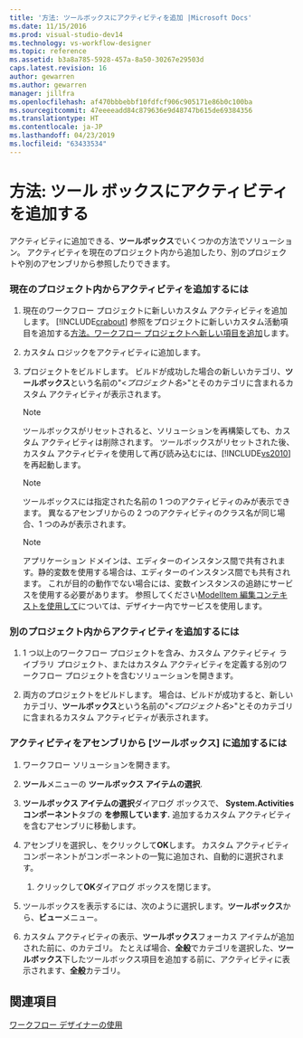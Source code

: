 ```yaml
---
title: '方法: ツールボックスにアクティビティを追加 |Microsoft Docs'
ms.date: 11/15/2016
ms.prod: visual-studio-dev14
ms.technology: vs-workflow-designer
ms.topic: reference
ms.assetid: b3a8a785-5928-457a-8a50-30267e29503d
caps.latest.revision: 16
author: gewarren
ms.author: gewarren
manager: jillfra
ms.openlocfilehash: af470bbbebbf10fdfcf906c905171e86b0c100ba
ms.sourcegitcommit: 47eeeeadd84c879636e9d48747b615de69384356
ms.translationtype: HT
ms.contentlocale: ja-JP
ms.lasthandoff: 04/23/2019
ms.locfileid: "63433534"
---
```

# <a name="how-to-add-activities-to-the-toolbox"></a>方法: ツール ボックスにアクティビティを追加する
アクティビティに追加できる、**ツールボックス**でいくつかの方法でソリューション。 アクティビティを現在のプロジェクト内から追加したり、別のプロジェクトや別のアセンブリから参照したりできます。  
  
### <a name="to-add-an-activity-from-within-your-current-project"></a>現在のプロジェクト内からアクティビティを追加するには  
  
1. 現在のワークフロー プロジェクトに新しいカスタム アクティビティを追加します。 [!INCLUDE[crabout](../includes/crabout-md.md)] 参照をプロジェクトに新しいカスタム活動項目を追加する[方法。ワークフロー プロジェクトへ新しい項目を追加](../workflow-designer/how-to-add-a-new-item-to-a-workflow-project.md)します。  
  
2. カスタム ロジックをアクティビティに追加します。  
  
3. プロジェクトをビルドします。 ビルドが成功した場合の新しいカテゴリ、**ツールボックス**という名前の"\<*プロジェクト名*>"とそのカテゴリに含まれるカスタム アクティビティが表示されます。  
  
    > [!NOTE]
    > ツールボックスがリセットされると、ソリューションを再構築しても、カスタム アクティビティは削除されます。 ツールボックスがリセットされた後、カスタム アクティビティを使用して再び読み込むには、[!INCLUDE[vs2010](../includes/vs2010-md.md)] を再起動します。  
  
    > [!NOTE]
    > ツールボックスには指定された名前の 1 つのアクティビティのみが表示できます。 異なるアセンブリからの 2 つのアクティビティのクラス名が同じ場合、1 つのみが表示されます。  
  
    > [!NOTE]
    > アプリケーション ドメインは、エディターのインスタンス間で共有されます。静的変数を使用する場合は、エディターのインスタンス間でも共有されます。 これが目的の動作でない場合には、変数インスタンスの追跡にサービスを使用する必要があります。 参照してください[ModelItem 編集コンテキストを使用して](http://msdn.microsoft.com/library/7f9f1ea5-0147-4079-8eca-be94f00d3aa1)については、デザイナー内でサービスを使用します。  
  
### <a name="to-add-an-activity-from-within-a-different-project"></a>別のプロジェクト内からアクティビティを追加するには  
  
1. 1 つ以上のワークフロー プロジェクトを含み、カスタム アクティビティ ライブラリ プロジェクト、またはカスタム アクティビティを定義する別のワークフロー プロジェクトを含むソリューションを開きます。  
  
2. 両方のプロジェクトをビルドします。 場合は、ビルドが成功すると、新しいカテゴリ、**ツールボックス**という名前の"\<*プロジェクト名*>"とそのカテゴリに含まれるカスタム アクティビティが表示されます。  
  
### <a name="to-add-an-activity-to-the-toolbox-from-an-assembly"></a>アクティビティをアセンブリから [ツールボックス] に追加するには  
  
1. ワークフロー ソリューションを開きます。  
  
2. **ツール**メニューの **ツールボックス アイテムの選択**.  
  
3. **ツールボックス アイテムの選択**ダイアログ ボックスで、 **System.Activities コンポーネント**タブの **を参照しています.** 追加するカスタム アクティビティを含むアセンブリに移動します。  
  
4. アセンブリを選択し、をクリックして**OK**します。 カスタム アクティビティ コンポーネントがコンポーネントの一覧に追加され、自動的に選択されます。  
  
    1. クリックして**OK**ダイアログ ボックスを閉じます。  
  
5. ツールボックスを表示するには、次のように選択します。**ツールボックス**から、**ビュー**メニュー。  
  
6. カスタム アクティビティの表示、**ツールボックス**フォーカス アイテムが追加された前に、のカテゴリ。 たとえば場合、**全般**でカテゴリを選択した、**ツールボックス**下したツールボックス項目を追加する前に、アクティビティに表示されます、**全般**カテゴリ。  
  
## <a name="see-also"></a>関連項目  
 [ワークフロー デザイナーの使用](../workflow-designer/using-the-workflow-designer.md)
